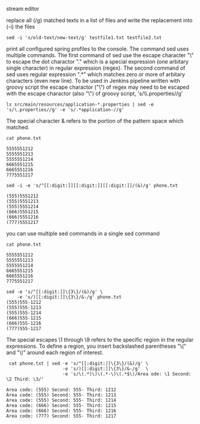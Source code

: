 stream editor

replace all (/g) matched texts in a list of files and write the replacement into (-i) the files
```
sed -i 's/old-text/new-text/g' testfile1.txt testfile2.txt
```

print all configured spring profiles to the console. The command sed uses multiple commands. The first command of sed use the escape character "\\" to escape the dot charactor "." which is a special expression (one arbitary single character) in regular expression (regex). The second command of sed uses regular expression ".*" which matches zero or more of arbitary characters (even new line). To be used in Jenkins pipeline written with groovy script the escape charactor ("\\") of regex may need to be escaped with the escape charactor (also "\\") of groovy script, 's/\\\\.properties//g'
```
ls src/main/resources/application-*.properties | sed -e 's/\.properties//g' -e 's/.*application-//g'
```

The special character & refers to the portion of the pattern space which matched.

```
cat phone.txt

5555551212
5555551213
5555551214
6665551215
6665551216
7775551217

sed -i -e 's/^[[:digit:]][[:digit:]][[:digit:]]/(&)/g' phone.txt

(555)5551212
(555)5551213
(555)5551214
(666)5551215
(666)5551216
(777)5551217

```
you can use multiple sed commands in a single sed command
```
cat phone.txt

5555551212
5555551213
5555551214
6665551215
6665551216
7775551217

sed -e 's/^[[:digit:]]\{3\}/(&)/g' \
    -e 's/)[[:digit:]]\{3\}/&-/g' phone.txt 
(555)555-1212 
(555)555-1213 
(555)555-1214 
(666)555-1215 
(666)555-1216 
(777)555-1217
```

The special escapes \\1 through \\9 refers to the specific region in the regular expressions. To define a region, you insert backslashed parentheses "\\(" and "\\)" around each region of interest.
```
 cat phone.txt | sed -e 's/^[[:digit:]]\{3\}/(&)/g' \
                     -e 's/)[[:digit:]]\{3\}/&-/g'  \
                     -e 's/\(.*)\)\(.*-\)\(.*$\)/Area ode: \1 Second: \2 Third: \3/' 
 
Area code: (555) Second: 555- Third: 1212 
Area code: (555) Second: 555- Third: 1213 
Area code: (555) Second: 555- Third: 1214 
Area code: (666) Second: 555- Third: 1215 
Area code: (666) Second: 555- Third: 1216 
Area code: (777) Second: 555- Third: 1217
```
